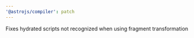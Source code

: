 ```yaml
---
'@astrojs/compiler': patch
---
```


Fixes hydrated scripts not recognized when using fragment transformation

